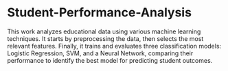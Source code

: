 # Student-Performance-Analysis
 This work analyzes educational data using various machine learning techniques. It starts by preprocessing the
data, then selects the most relevant features. Finally, it trains and evaluates three classification models:
Logistic Regression, SVM, and a Neural Network, comparing their performance to identify the best model for
predicting student outcomes.
